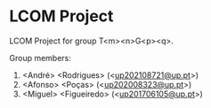 # LCOM Project

LCOM Project for group T&lt;m&gt;&lt;n&gt;G&lt;p&gt;&lt;q&gt;.

Group members:

1. &lt;André&gt; &lt;Rodrigues&gt; (&lt;up202108721@up.pt&gt;)
2. &lt;Afonso&gt; &lt;Poças&gt; (&lt;up202008323@up.pt&gt;)
3. &lt;Miguel&gt; &lt;Figueiredo&gt; (&lt;up201706105@up.pt&gt;)

